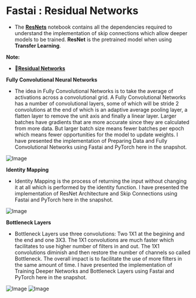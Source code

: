 # **Fastai : Residual Networks**

- The [**ResNets**](https://github.com/ThinamXx/Fastai/blob/main/13.%20ResNets/ResNets.ipynb) notebook contains all the dependencies required to understand the implementation of skip connections which allow deeper models to be trained. **ResNet** is the pretrained model when using **Transfer Learning**. 

**Note:**
- 📑[**Residual Networks**](https://nbviewer.jupyter.org/github/ThinamXx/Fastai/blob/main/13.%20ResNets/ResNets.ipynb)

**Fully Convolutional Neural Networks**
- The idea in Fully Convolutional Networks is to take the average of activations across a convolutional grid. A Fully Convolutional Networks has a number of convolutional layers, some of which will be stride 2 convolutions at the end of which is an adaptive average pooling layer, a flatten layer to remove the unit axis and finally a linear layer.  Larger batches have gradients that are more accurate since they are calculated from more data. But larger batch size means fewer batches per epoch which means fewer opportunities for the model to update weights. I have presented the implementation of Preparing Data and Fully Convolutional Networks using Fastai and PyTorch here in the snapshot.

![Image](https://github.com/ThinamXx/300Days__MachineLearningDeepLearning/blob/main/Images/Day%20254.PNG)

**Identity Mapping**
- Identity Mapping is the process of returning the input without changing it at all which is performed by the identity function. I have presented the implementation of ResNet Architecture and Skip Connections using Fastai and PyTorch here in the snapshot.

![Image](https://github.com/ThinamXx/300Days__MachineLearningDeepLearning/blob/main/Images/Day%20255.PNG)

**Bottleneck Layers**
- Bottleneck Layers use three convolutions: Two 1X1 at the begining and the end and one 3X3. The 1X1 convolutions are much faster which facilitates to use higher number of filters in and out. The 1X1 convolutions diminish and then restore the number of channels so called Bottleneck. The overall impact is to facilitate the use of more filters in the same amount of time. I have presented the implementation of Training Deeper Networks and Bottleneck Layers using Fastai and PyTorch here in the snapshot.

![Image](https://github.com/ThinamXx/300Days__MachineLearningDeepLearning/blob/main/Images/Day%20256.PNG)
![Image](https://github.com/ThinamXx/300Days__MachineLearningDeepLearning/blob/main/Images/Day%20257.PNG)
